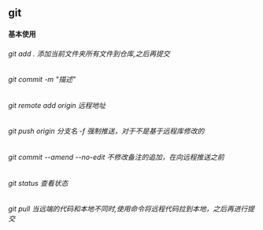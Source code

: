 ## git
 #### 基本使用
 ###### git add .  添加当前文件夹所有文件到仓库,之后再提交
 ###### git commit -m "描述"
 ###### git remote add origin 远程地址
 ###### git push origin 分支名  -f 强制推送，对于不是基于远程库修改的
 ###### git commit --amend --no-edit 不修改备注的追加，在向远程推送之前
 ###### git status 查看状态
 ###### git pull 当远端的代码和本地不同时,使用命令将远程代码拉到本地，之后再进行提交